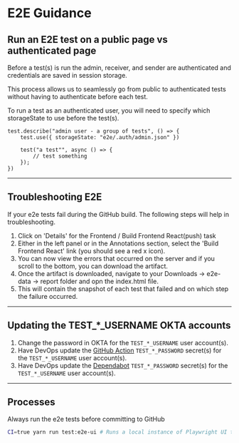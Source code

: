 # E2E Guidance

## Run an E2E test on a public page vs authenticated page

Before a test(s) is run the admin, receiver, and sender are authenticated and credentials are saved in session storage.

This process allows us to seamlessly go from public to authenticated tests without having to authenticate before each test.

To run a test as an authenticated user, you will need to specify which storageState to use before the test(s).

```
test.describe("admin user - a group of tests", () => {
    test.use({ storageState: "e2e/.auth/admin.json" })

    test("a test"", async () => {
        // test something
    });
})
```

---

## Troubleshooting E2E

If your e2e tests fail during the GitHub build. The following steps will help in troubleshooting.

1. Click on 'Details' for the Frontend / Build Frontend React(push) task
2. Either in the left panel or in the Annotations section, select the 'Build Frontend React' link (you should see a red x icon).
3. You can now view the errors that occurred on the server and if you scroll to the bottom, you can download the artifact.
4. Once the artifact is downloaded, navigate to your Downloads -> e2e-data -> report folder and opn the index.html file.
5. This will contain the snapshot of each test that failed and on which step the failure occurred.

---

## Updating the TEST_*_USERNAME OKTA accounts

1. Change the password in OKTA for the `TEST_*_USERNAME` user account(s).
2. Have DevOps update the [GitHub Action](https://github.com/CDCgov/prime-reportstream/settings/secrets/actions) `TEST_*_PASSWORD` secret(s) for the `TEST_*_USERNAME` user account(s).
3. Have DevOps update the [Dependabot](https://github.com/CDCgov/prime-reportstream/settings/secrets/dependabot) `TEST_*_PASSWORD` secret(s) for the `TEST_*_USERNAME` user account(s).

---

## Processes

Always run the e2e tests before committing to GitHub

```bash
CI=true yarn run test:e2e-ui # Runs a local instance of Playwright UI that mimics GitHub integration
```
